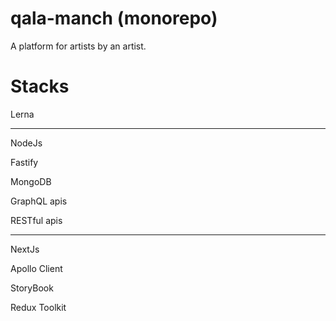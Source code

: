 # qala-manch (monorepo)

A platform for artists by an artist.


# Stacks
Lerna

-------------

NodeJs

Fastify

MongoDB

GraphQL apis

RESTful apis

--------------

NextJs

Apollo Client

StoryBook

Redux Toolkit



